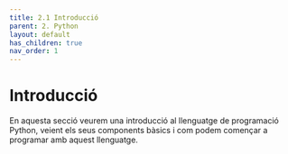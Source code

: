```yaml
---
title: 2.1 Introducció
parent: 2. Python
layout: default
has_children: true
nav_order: 1
---
```


# Introducció

En aquesta secció veurem una introducció al llenguatge de programació Python, veient els seus components bàsics i com podem començar a programar amb aquest llenguatge.

